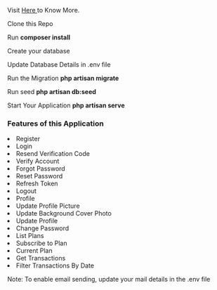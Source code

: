 Visit <a href="https://danielozeh.com.ng">Here </a> to Know More.

Clone this Repo
<p> Run <b>composer install </b> </p>

<p> Create your database </p>
<p> Update Database Details in .env file </p>
<p> Run the Migration <b> php artisan migrate </b> </p>
<p> Run seed <b>php artisan db:seed</b> </p>
<p> Start Your Application <b>php artisan serve </b> </p>

<h3>Features of this Application </h3>

<li> Register </li>
<li> Login </li>
<li> Resend Verification Code </li>
<li> Verify Account </li>
<li> Forgot Password </li>
<li> Reset Password </li>
<li> Refresh Token </li>
<li> Logout </li>
<li> Profile </li>
<li> Update Profile Picture </li>
<li> Update Background Cover Photo </li>
<li> Update Profile </li>
<li> Change Password </li>
<li> List Plans </li>
<li> Subscribe to Plan </li>
<li> Current Plan </li>
<li> Get Transactions </li>
<li> Filter Transactions By Date </li>


<p> Note: To enable email sending, update your mail details in the .env file </p>